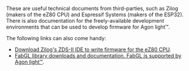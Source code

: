 These are useful technical documents from third-parties, such as Zilog (makers of the eZ80 CPU) and Espressif Systems (makers of the ESP32). There is also documentation for the freely-available development environments that can be used to develop firmware for Agon light™.<p>
The following links can also come handy:
<UL>
<LI><a href="https://www.zilog.com/index.php?option=com_zcm&task=view&soft_id=54">Download Zilog's ZDS-II IDE to write firmware for the eZ80 CPU</a>.
<LI><a href="http://www.fabglib.org/index.html">FabGL library downloads and documentation. FabGL is supported by Agon light™</a>.
</UL>
